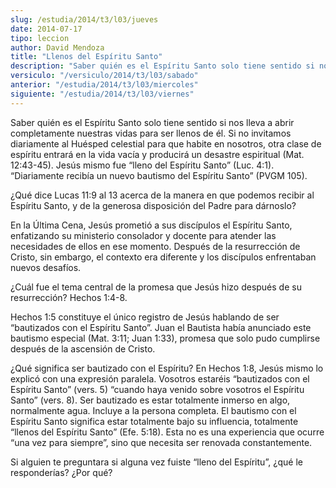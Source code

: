 ```yaml
---
slug: /estudia/2014/t3/l03/jueves
date: 2014-07-17
tipo: leccion
author: David Mendoza
title: "Llenos del Espíritu Santo"
description: "Saber quién es el Espíritu Santo solo tiene sentido si nos lleva a abrir completamente nuestras vidas para ser llenos de él. Si no invitamos diariamente al Huésped celestial para que habite en nosotros, otra clase de espíritu entrará en la vida vacía y producirá un desastre espiritual."
versiculo: "/versiculo/2014/t3/l03/sabado"
anterior: "/estudia/2014/t3/l03/miercoles"
siguiente: "/estudia/2014/t3/l03/viernes"
---
```


Saber quién es el Espíritu Santo solo tiene sentido si nos lleva a abrir completamente nuestras vidas para ser llenos de él. Si no invitamos diariamente al Huésped celestial para que habite en nosotros, otra clase de espíritu entrará en la vida vacía y producirá un desastre espiritual (Mat. 12:43-45). Jesús mismo fue “lleno del Espíritu Santo” (Luc. 4:1). “Diariamente recibía un nuevo bautismo del Espíritu Santo” (PVGM 105).

¿Qué dice Lucas 11:9 al 13 acerca de la manera en que podemos recibir al Espíritu Santo, y de la generosa disposición del Padre para dárnoslo?

En la Última Cena, Jesús prometió a sus discípulos el Espíritu Santo, enfatizando su ministerio consolador y docente para atender las necesidades de ellos en ese momento. Después de la resurrección de Cristo, sin embargo, el contexto era diferente y los discípulos enfrentaban nuevos desafíos.

¿Cuál fue el tema central de la promesa que Jesús hizo después de su resurrección? Hechos 1:4-8.

Hechos 1:5 constituye el único registro de Jesús hablando de ser “bautizados con el Espíritu Santo”. Juan el Bautista había anunciado este bautismo especial (Mat. 3:11; Juan 1:33), promesa que solo pudo cumplirse después de la ascensión de Cristo.

¿Qué significa ser bautizado con el Espíritu? En Hechos 1:8, Jesús mismo lo explicó con una expresión paralela. Vosotros estaréis “bautizados con el Espíritu Santo” (vers. 5) “cuando haya venido sobre vosotros el Espíritu Santo” (vers. 8). Ser bautizado es estar totalmente inmerso en algo, normalmente agua. Incluye a la persona completa. El bautismo con el Espíritu Santo significa estar totalmente bajo su influencia, totalmente “llenos del Espíritu Santo” (Efe. 5:18). Esta no es una experiencia que ocurre “una vez para siempre”, sino que necesita ser renovada constantemente.

Si alguien te preguntara si alguna vez fuiste “lleno del Espíritu”, ¿qué le responderías? ¿Por qué?
